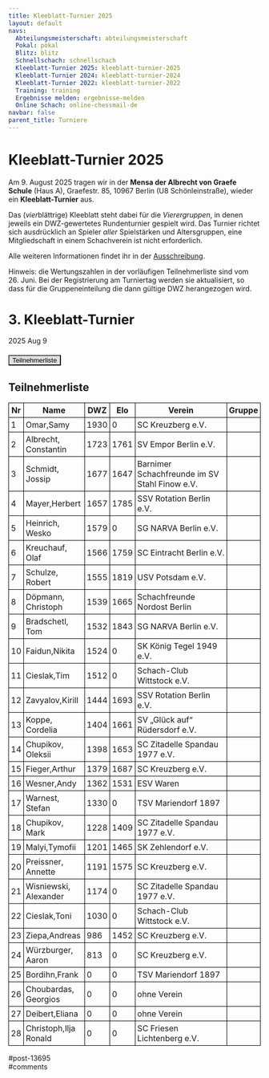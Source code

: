 ```yaml
---
title: Kleeblatt-Turnier 2025 
layout: default
navs:
  Abteilungsmeisterschaft: abteilungsmeisterschaft
  Pokal: pokal
  Blitz: blitz
  Schnellschach: schnellschach
  Kleeblatt-Turnier 2025: kleeblatt-turnier-2025
  Kleeblatt-Turnier 2024: kleeblatt-turnier-2024
  Kleeblatt-Turnier 2022: kleeblatt-turnier-2022
  Training: training
  Ergebnisse melden: ergebnisse-melden
  Online Schach: online-chessmail-de
navbar: false
parent_title: Turniere
---
```

<div class="post-13695 page type-page status-publish hentry" id="post-13695">
<h1 class="entry-title">Kleeblatt-Turnier 2025</h1>
<div class="entry-content">
<p>Am 9. August 2025 tragen wir in der <strong>Mensa der Albrecht von Graefe Schule</strong> (Haus A), Graefestr. 85, 10967 Berlin (U8 Schönleinstraße), wieder ein <b>Kleeblatt-Turnier</b> aus.</p>
<p>Das (<i>vier</i>blättrige) Kleeblatt steht dabei für die <i>Vierergruppen</i>, in denen jeweils ein DWZ-gewertetes Rundenturnier gespielt wird. Das Turnier richtet sich ausdrücklich an Spieler <i>aller</i> Spielstärken und Altersgruppen, eine Mitgliedschaft in einem Schachverein ist nicht erforderlich.</p>
<p>Alle weiteren Informationen findet ihr in der <a href="https://www.narva-schach.de/wordpress/wp-content/uploads/2025/06/Kleeblatt-Turnier-2025.pdf">Ausschreibung</a>.</p>
<p>Hinweis: die Wertungszahlen in der vorläufigen Teilnehmerliste sind vom 26. Juni. Bei der Registrierung am Turniertag werden sie aktualisiert, so dass für die Gruppeneinteilung die dann gültige DWZ herangezogen wird.</p>
<div class="grtTournament">
<style><!--.grtTournament div.grtTab.grtTabInactive {
    display:none;
}

.grtTournament div.grtTab.grtTabActive {
    display:block;
}

.grtTournament button.grtButtonInactive,
.grtTournament button.grtButtonInitial {
    padding-left:20px;
    padding-right:20px;
}

.grtTournament button.grtButtonActive,
.grtTournament button.grtButtonActive:disabled {
    font-weight:bold;
    padding-left:10px;
    padding-right:10px;
}
--></style>
<style><!--.grtTournament .grtNav {
    margin-bottom:20px;
    margin-top:20px;
}

.grtTournament h1 {
    font-size: 20pt;
    font-weight: bold;
}

.grtTournament h2 {
    font-size: 16pt;
    font-weight: bold;
}

.grtTournament h3 {
    font-size: 14pt;
    font-weight: bold;
}

.grtTournament table {
    border-collapse: collapse;
}

.grtTournament td,th {
    border: 1px solid #000000;
    padding:4px;
}

.grtTournament button.grtButtonInactive,
.grtTournament button.grtButtonInitial {
    background:#dfdfdf;
}

.grtTournament button.grtButtonActive,
.grtTournament button.grtButtonActive:disabled {
    background:#cfcfcf;
    color:#0000FF;
}
--></style>
<h1>3. Kleeblatt-Turnier</h1>
<p><span>2025 Aug 9</span></p>
<div class="grtNav"><button class="grtButtonInitial" id="grtButton_playerList" onclick="grt.activateTab('playerList');">Teilnehmerliste</button></div>
<div class="grtTab grtTabActive" id="grtTab_playerList">
<h2>Teilnehmerliste</h2>
<table class="grtTable grtPlayerList clean swiss">
<thead>
<tr>
<th data-type="numeric">Nr</th>
<th>Name</th>
<th data-type="numeric">DWZ</th>
<th data-type="numeric">Elo</th>
<th>Verein</th>
<th>Gruppe</th>
</tr>
</thead>
<tbody>
<tr>
<td>1</td>
<td>Omar,​Samy</td>
<td>1930</td>
<td>0</td>
<td>SC Kreuzberg e.V.</td>
<td></td>
</tr>
<tr>
<td>2</td>
<td>Albrecht,​Constantin</td>
<td>1723</td>
<td>1761</td>
<td>SV Empor Berlin e.V.</td>
<td></td>
</tr>
<tr>
<td>3</td>
<td>Schmidt,​Jossip</td>
<td>1677</td>
<td>1647</td>
<td>Barnimer Schachfreunde im SV Stahl Finow e.V.</td>
<td></td>
</tr>
<tr>
<td>4</td>
<td>Mayer,​Herbert</td>
<td>1657</td>
<td>1785</td>
<td>SSV Rotation Berlin e.V.</td>
<td></td>
</tr>
<tr>
<td>5</td>
<td>Heinrich,​Wesko</td>
<td>1579</td>
<td>0</td>
<td>SG NARVA Berlin e.V.</td>
<td></td>
</tr>
<tr>
<td>6</td>
<td>Kreuchauf,​Olaf</td>
<td>1566</td>
<td>1759</td>
<td>SC Eintracht Berlin e.V.</td>
<td></td>
</tr>
<tr>
<td>7</td>
<td>Schulze,​Robert</td>
<td>1555</td>
<td>1819</td>
<td>USV Potsdam e.V.</td>
<td></td>
</tr>
<tr>
<td>8</td>
<td>Döpmann,​Christoph</td>
<td>1539</td>
<td>1665</td>
<td>Schachfreunde Nordost Berlin</td>
<td></td>
</tr>
<tr>
<td>9</td>
<td>Bradschetl,​Tom</td>
<td>1532</td>
<td>1843</td>
<td>SG NARVA Berlin e.V.</td>
<td></td>
</tr>
<tr>
<td>10</td>
<td>Faidun,​Nikita</td>
<td>1524</td>
<td>0</td>
<td>SK König Tegel 1949 e.V.</td>
<td></td>
</tr>
<tr>
<td>11</td>
<td>Cieslak,​Tim</td>
<td>1512</td>
<td>0</td>
<td>Schach-Club Wittstock e.V.</td>
<td></td>
</tr>
<tr>
<td>12</td>
<td>Zavyalov,​Kirill</td>
<td>1444</td>
<td>1693</td>
<td>SSV Rotation Berlin e.V.</td>
<td></td>
</tr>
<tr>
<td>13</td>
<td>Koppe,​Cordelia</td>
<td>1404</td>
<td>1661</td>
<td>SV „Glück auf“ Rüdersdorf e.V.</td>
<td></td>
</tr>
<tr>
<td>14</td>
<td>Chupikov,​Oleksii</td>
<td>1398</td>
<td>1653</td>
<td>SC Zitadelle Spandau 1977 e.V.</td>
<td></td>
</tr>
<tr>
<td>15</td>
<td>Fieger,​Arthur</td>
<td>1379</td>
<td>1687</td>
<td>SC Kreuzberg e.V.</td>
<td></td>
</tr>
<tr>
<td>16</td>
<td>Wesner,​Andy</td>
<td>1362</td>
<td>1531</td>
<td>ESV Waren</td>
<td></td>
</tr>
<tr>
<td>17</td>
<td>Warnest,​Stefan</td>
<td>1330</td>
<td>0</td>
<td>TSV Mariendorf 1897</td>
<td></td>
</tr>
<tr>
<td>18</td>
<td>Chupikov,​Mark</td>
<td>1228</td>
<td>1409</td>
<td>SC Zitadelle Spandau 1977 e.V.</td>
<td></td>
</tr>
<tr>
<td>19</td>
<td>Malyi,​Tymofii</td>
<td>1201</td>
<td>1465</td>
<td>SK Zehlendorf e.V.</td>
<td></td>
</tr>
<tr>
<td>20</td>
<td>Preissner,​Annette</td>
<td>1191</td>
<td>1575</td>
<td>SC Kreuzberg e.V.</td>
<td></td>
</tr>
<tr>
<td>21</td>
<td>Wisniewski,​Alexander</td>
<td>1174</td>
<td>0</td>
<td>SC Zitadelle Spandau 1977 e.V.</td>
<td></td>
</tr>
<tr>
<td>22</td>
<td>Cieslak,​Toni</td>
<td>1030</td>
<td>0</td>
<td>Schach-Club Wittstock e.V.</td>
<td></td>
</tr>
<tr>
<td>23</td>
<td>Ziepa,​Andreas</td>
<td>986</td>
<td>1452</td>
<td>SC Kreuzberg e.V.</td>
<td></td>
</tr>
<tr>
<td>24</td>
<td>Würzburger,​Aaron</td>
<td>813</td>
<td>0</td>
<td>SC Kreuzberg e.V.</td>
<td></td>
</tr>
<tr>
<td>25</td>
<td>Bordihn,​Frank</td>
<td>0</td>
<td>0</td>
<td>TSV Mariendorf 1897</td>
<td></td>
</tr>
<tr>
<td>26</td>
<td>Choubardas,​Georgios</td>
<td>0</td>
<td>0</td>
<td>ohne Verein</td>
<td></td>
</tr>
<tr>
<td>27</td>
<td>Deibert,​Eliana</td>
<td>0</td>
<td>0</td>
<td>ohne Verein</td>
<td></td>
</tr>
<tr>
<td>28</td>
<td>Christoph,​Ilja Ronald</td>
<td>0</td>
<td>0</td>
<td>SC Friesen Lichtenberg e.V.</td>
<td></td>
</tr>
</tbody>
</table>
</div>
<p><script>//<!--
try {
    grt = grt;
}
catch (e) {
    grt = {};
}

grt.activateTab = function(id) {
    let button = document.getElementById("grtButton_" + id);
    let tab = document.getElementById("grtTab_" + id);
    let previousButton = document.getElementsByClassName("grtButtonActive")[0];
    let previousTab = document.getElementsByClassName("grtTabActive")[0];

    previousButton.disabled=false;
    previousButton.classList.replace("grtButtonActive","grtButtonInactive");

    button.style.width=button.getBoundingClientRect().width;
    button.style.paddingLeft="auto";
    button.style.paddingRight="auto";
    button.disabled=true;
    button.classList.replace("grtButtonInactive", "grtButtonActive");

    previousTab.classList.replace("grtTabActive","grtTabInactive");
    tab.classList.replace("grtTabInactive","grtTabActive");

};

(function(){
    let button = document.getElementsByClassName("grtButtonInitial")[0];
    button.style.width=button.getBoundingClientRect().width;
    button.style.paddingLeft="auto";
    button.style.paddingRight="auto";
    button.disabled=true;
    button.classList.replace("grtButtonInitial", "grtButtonActive");
})();
//-->
</script></p></div>
</div><!-- .entry-content -->
</div> #post-13695 
<div id="comments">
</div> #comments 
